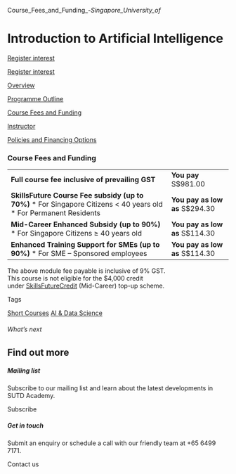 Course_Fees_and_Funding_-_Singapore_University_of_



Introduction to Artificial Intelligence
=======================================

[Register interest](/admissions/academy/short-courses/short-courses-register-your-interest/?coursename=introduction-to-artificial-intelligence)

[Register interest](/admissions/academy/short-courses/short-courses-register-your-interest/?coursename=introduction-to-artificial-intelligence)

[Overview](/course/introduction-to-artificial-intelligence/#tabs)

[Programme Outline](/course/introduction-to-artificial-intelligence/programme-outline/#tabs)

[Course Fees and Funding](/course/introduction-to-artificial-intelligence/course-fees-and-funding/#tabs)

[Instructor](/course/introduction-to-artificial-intelligence/instructor/#tabs)

[Policies and Financing Options](/course/introduction-to-artificial-intelligence/policies-and-financing-options/#tabs)

### Course Fees and Funding

|  |  |
| --- | --- |
| **Full course fee inclusive of prevailing GST** | **You pay**  S$981.00 |
| **SkillsFuture Course Fee subsidy (up to 70%)**  * For Singapore Citizens < 40 years old * For Permanent Residents | **You pay as low as**  S$294.30 |
| **Mid-Career Enhanced Subsidy (up to 90%)**  * For Singapore Citizens ≥ 40 years old | **You pay as low as**  S$114.30 |
| **Enhanced Training Support for SMEs (up to 90%)**  * For SME – Sponsored employees | **You pay as low as**  S$114.30 |

The above module fee payable is inclusive of 9% GST.  
This course is not eligible for the $4,000 credit under [SkillsFuture](http://www.skillsfuture.gov.sg/credit)[Credit](http://www.skillsfuture.gov.sg/credit) (Mid-Career) top-up scheme.

Tags

[Short Courses](/admissions/academy/courses-and-modules/?academy-type-course=780)
[AI & Data Science](/admissions/academy/courses-and-modules/?discipline=782)

###### What’s next

Find out more
-------------

##### Mailing list

Subscribe to our mailing list and learn about the latest developments in SUTD Academy.

Subscribe

##### Get in touch

Submit an enquiry or schedule a call with our friendly team at +65 6499 7171.

Contact us

